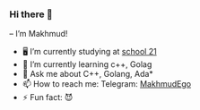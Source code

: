 ### Hi there 👋
 – I’m Makhmud!


- 🖥 I’m currently studying at [school 21](https://21-school.ru)
- 🌱 I’m currently learning c++, Golag
- 💬 Ask me about C++, Golang, Ada*
- 📫 How to reach me: Telegram: [MakhmudEgo](https://t.me/MakhmudEgo)
- ⚡ Fun fact: 😈
